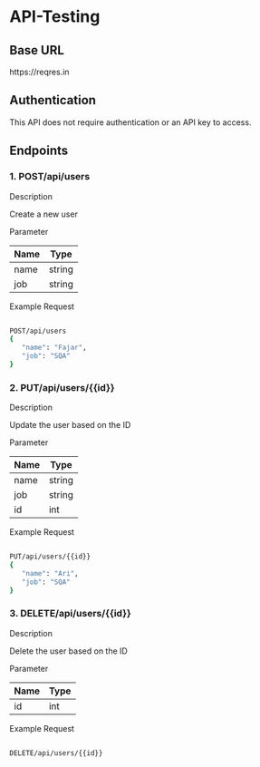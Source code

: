 # API-Testing
 <h2>Base URL</h2>
 https://reqres.in
 <h2>Authentication</h2>
 This API does not require authentication or an API key to access.
 <h2>Endpoints</h2>
 <h3>1. POST/api/users</h3>
 Description
 
 Create a new user

 Parameter
 
 | Name | Type  |
 | ---- | ----  |
 | name | string|
 | job  | string|
 
Example Request
 ``` bash

POST/api/users
{
    "name": "Fajar",
    "job": "SQA"
}
```
<h3>2. PUT/api/users/{{id}}</h3>
 Description
 
 Update the user based on the ID

 Parameter
 
 | Name | Type  |
 | ---- | ----  |
 | name | string|
 | job  | string|
 | id   | int   |

 Example Request
 ``` bash

PUT/api/users/{{id}}
{
    "name": "Ari",
    "job": "SQA"
}
```
<h3>3. DELETE/api/users/{{id}}</h3>
 Description
 
 Delete the user based on the ID

 Parameter
 
 | Name | Type  |
 | ---- | ----  |
 | id   | int   |

 Example Request
 ``` bash

DELETE/api/users/{{id}}
```
 
 
 
